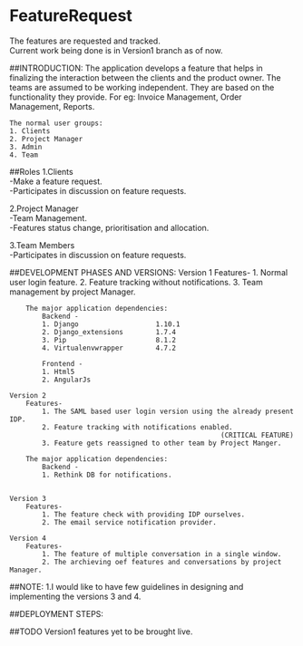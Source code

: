 # FeatureRequest
The features are requested and tracked.<br />
Current work being done is in Version1 branch as of now.

##INTRODUCTION:
	The application develops a feature that helps in finalizing the interaction between the clients and the product owner.
	The teams are assumed to be working independent. They are based on the functionality they provide.
	For eg: Invoice Management, Order Management, Reports. 

	The normal user groups:
	1. Clients
	2. Project Manager
	3. Admin
	4. Team

##Roles
1.Clients<br />
	-Make a feature request.<br />
	-Participates in discussion on feature requests.<br />

2.Project Manager<br />
	-Team Management.<br />
	-Features status change, prioritisation and allocation.<br />

3.Team Members<br />
	-Participates in discussion on feature requests.<br />
	 

##DEVELOPMENT PHASES AND VERSIONS:
	Version 1
		Features-
			1. Normal user login feature.
			2. Feature tracking without notifications.
			3. Team management by project Manager.

		The major application dependencies:
			Backend - 
			1. Django 					1.10.1
			2. Django_extensions 		1.7.4
			3. Pip						8.1.2
			4. Virtualenvwrapper		4.7.2

			Frontend -
			1. Html5
			2. AngularJs 

	Version 2
		Features-
			1. The SAML based user login version using the already present IDP.
			2. Feature tracking with notifications enabled. 
														(CRITICAL FEATURE)
			3. Feature gets reassigned to other team by Project Manger.

		The major application dependencies:
			Backend - 
			1. Rethink DB for notifications.


	Version 3
		Features-
			1. The feature check with providing IDP ourselves. 
			2. The email service notification provider.

	Version 4
		Features-
			1. The feature of multiple conversation in a single window.
			2. The archieving oef features and conversations by project Manager.

##NOTE:
		1.I would like to have few guidelines in designing and implementing  the versions 3 and 4.
		
##DEPLOYMENT STEPS:

##TODO
	Version1 features yet to be brought live.
